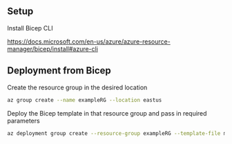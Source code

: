## Setup

Install Bicep CLI

https://docs.microsoft.com/en-us/azure/azure-resource-manager/bicep/install#azure-cli

## Deployment from Bicep

Create the resource group in the desired location

```bash
az group create --name exampleRG --location eastus
```

Deploy the Bicep template in that resource group and pass in required parameters

```bash
az deployment group create --resource-group exampleRG --template-file main.bicep --parameters storageName=ethstorage
```
